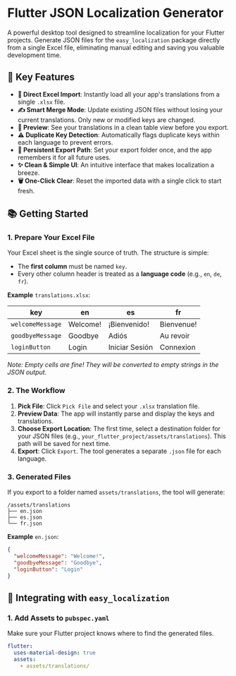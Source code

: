 # Flutter JSON Localization Generator

A powerful desktop tool designed to streamline localization for your Flutter projects. Generate JSON files for the `easy_localization` package directly from a single Excel file, eliminating manual editing and saving you valuable development time.

## 🚀 Key Features

* **📂 Direct Excel Import**: Instantly load all your app's translations from a single `.xlsx` file.
* **✍️ Smart Merge Mode**: Update existing JSON files without losing your current translations. Only new or modified keys are changed.
* **👀 Preview**: See your translations in a clean table view before you export.
* **⚠️ Duplicate Key Detection**: Automatically flags duplicate keys within each language to prevent errors.
* **💾 Persistent Export Path**: Set your export folder once, and the app remembers it for all future uses.
* **✨ Clean & Simple UI**: An intuitive interface that makes localization a breeze.
* **🗑️ One-Click Clear**: Reset the imported data with a single click to start fresh.

## 📚 Getting Started

### 1. Prepare Your Excel File

Your Excel sheet is the single source of truth. The structure is simple:

* The **first column** must be named `key`.
* Every other column header is treated as a **language code** (e.g., `en`, `de`, `fr`).

**Example** `translations.xlsx`:

| **key** | **en** | **es** | **fr** |
|---------|---------|---------|---------|
| `welcomeMessage` | Welcome! | ¡Bienvenido! | Bienvenue! |
| `goodbyeMessage` | Goodbye | Adiós | Au revoir |
| `loginButton` | Login | Iniciar Sesión | Connexion |

*Note: Empty cells are fine! They will be converted to empty strings in the JSON output.*

### 2. The Workflow

1. **Pick File**: Click `Pick File` and select your `.xlsx` translation file.
2. **Preview Data**: The app will instantly parse and display the keys and translations.
3. **Choose Export Location**: The first time, select a destination folder for your JSON files (e.g., `your_flutter_project/assets/translations`). This path will be saved for next time.
4. **Export**: Click `Export`. The tool generates a separate `.json` file for each language.

### 3. Generated Files

If you export to a folder named `assets/translations`, the tool will generate:

```
/assets/translations
├── en.json
├── es.json
└── fr.json
```

**Example** `en.json`:

```json
{
  "welcomeMessage": "Welcome!",
  "goodbyeMessage": "Goodbye",
  "loginButton": "Login"
}
```

## 🔗 Integrating with `easy_localization`

### 1. Add Assets to `pubspec.yaml`

Make sure your Flutter project knows where to find the generated files.

```yaml
flutter:
  uses-material-design: true
  assets:
    - assets/translations/
```


